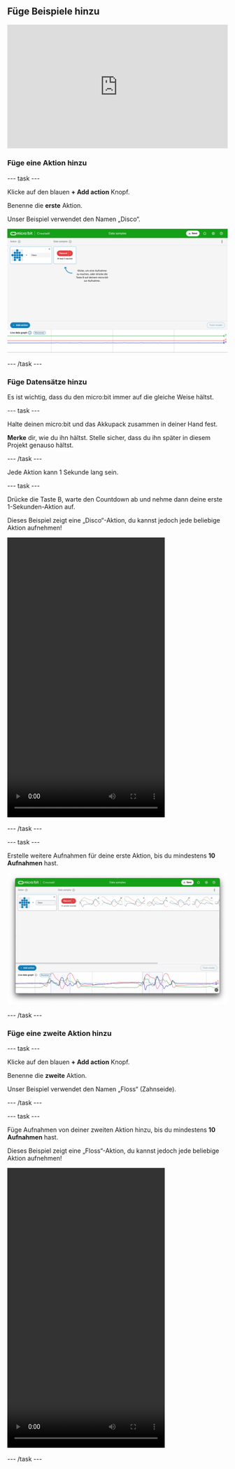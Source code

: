 ## Füge Beispiele hinzu

<html>
  <div style="position: relative; overflow: hidden; padding-top: 56.25%;">
    <iframe style="position: absolute; top: 0; left: 0; right: 0; width: 100%; height: 100%; border: none;" src="https://www.youtube.com/embed/wCOEoAI2X28?rel=0&cc_load_policy=1" allowfullscreen allow="accelerometer; autoplay; clipboard-write; encrypted-media; gyroscope; picture-in-picture; web-share"></iframe>
  </div>
</html>

### Füge eine Aktion hinzu

--- task ---

Klicke auf den blauen **+ Add action** Knopf.

Benenne die **erste** Aktion.

Unser Beispiel verwendet den Namen „Disco“.

![Screenshot, der den Namen einer Aktion zeigt](images/action.png)

--- /task ---

### Füge Datensätze hinzu

Es ist wichtig, dass du den micro:bit immer auf die gleiche Weise hältst.

--- task ---

Halte deinen micro:bit und das Akkupack zusammen in deiner Hand fest.

**Merke** dir, wie du ihn hältst. Stelle sicher, dass du ihn später in diesem Projekt genauso hältst.

--- /task ---

Jede Aktion kann 1 Sekunde lang sein.

--- task ---

Drücke die Taste B, warte den Countdown ab und nehme dann deine erste 1-Sekunden-Aktion auf.

Dieses Beispiel zeigt eine „Disco“-Aktion, du kannst jedoch jede beliebige Aktion aufnehmen!

<video width="360" height="640" controls>
  <source src="images/disco.mp4" type="video/mp4" alt="A video of young person recording samples of a dance move">
Dein Browser unterstützt dieses Video-Element nicht.
</video>

--- /task ---

--- task ---

Erstelle weitere Aufnahmen für deine erste Aktion, bis du mindestens **10 Aufnahmen** hast.

![Screenshot mit 10 Aufnahmen einer Aktion](images/disco10.png)

--- /task ---

### Füge eine zweite Aktion hinzu

--- task ---

Klicke auf den blauen **+ Add action** Knopf.

Benenne die **zweite** Aktion.

Unser Beispiel verwendet den Namen „Floss“ (Zahnseide).

--- /task ---

--- task ---

Füge Aufnahmen von deiner zweiten Aktion hinzu, bis du mindestens **10 Aufnahmen** hast.

Dieses Beispiel zeigt eine „Floss“-Aktion, du kannst jedoch jede beliebige Aktion aufnehmen!

<video width="360" height="640" controls>
  <source src="images/floss.mp4" type="video/mp4" alt="A video of young person recording samples of a dance move">
Dein Browser unterstützt dieses Video-Element nicht.
</video>

--- /task ---
